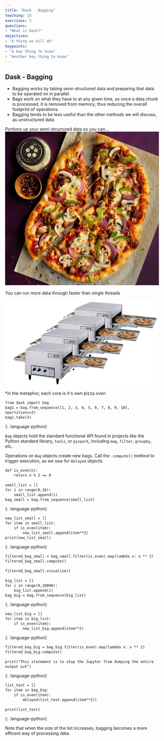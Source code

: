 ```yaml
---
title: "Dask - Bagging"
teaching: 10
exercises: 5
questions:
- "What is Dask?"
objectives:
- "A thing we will do"
keypoints:
- "A key thing to know"
- "Another key thing to know"
---
```


## Dask - Bagging

* Bagging works by taking semi-structured data and preparing that data to be operated on in parallel.
* Bags work on what they have to at any given time, so once a data chunk is processed, it is removed from memory, thus reducing the overall footprint of operations.
* Bagging tends to be less useful than the other methods we will discuss, as unstructured data 

Portions up your semi-structured data so you can...
![](../fig/Picture4.jpg)

You can run more data through faster than single threads
 
![](../fig/Picture3.jpg)
*in the metaphor, each core is it's own pizza oven

~~~
from dask import bag
bag1 = bag.from_sequence([1, 2, 3, 4, 5, 6, 7, 8, 9, 10], npartitions=2)
bag1.take(3)
~~~
{: .language-python}

`Bag` objects hold the standard functional API found in projects like the Python standard library, `toolz`, or `pyspark`, including `map`, `filter`, `groupby`, etc..

Operations on `Bag` objects create new bags.  Call the `.compute()` method to trigger execution, as we saw for `Delayed` objects.  

~~~
def is_even(n):
    return n % 2 == 0 

small_list = []
for i in range(0,10):
    small_list.append(i)
bag_small = bag.from_sequence(small_list)
~~~
{: .language-python}

~~~
new_list_small = []
for item in small_list:
    if is_even(item):
        new_list_small.append(item**2)
print(new_list_small) 
~~~
{: .language-python}

~~~
filtered_bag_small = bag_small.filter(is_even).map(lambda x: x ** 2)
filtered_bag_small.compute()

filtered_bag_small.visualize()

big_list = []
for i in range(0,10000):
    big_list.append(i)
bag_big = bag.from_sequence(big_list)
~~~
{: .language-python}

~~~
new_list_big = []
for item in big_list:
    if is_even(item):
        new_list_big.append(item**2)
~~~
{: .language-python}

~~~
filtered_bag_big = bag_big.filter(is_even).map(lambda x: x ** 2)
filtered_bag_big.compute()

print("This statement is to stop the Jupyter from dumping the entire output out")
~~~
{: .language-python}

~~~
list_test = []
for item in bag_big:
    if is_even(item):
        delayed(list_test.append(item**2))
        
print(list_test)
~~~
{: .language-python}

Note that when the size of the list increases, bagging becomes a more efficent way of processing data.